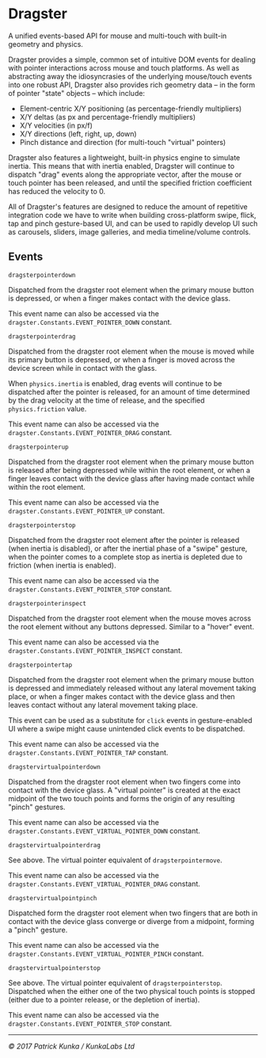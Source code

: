 # Dragster

A unified events-based API for mouse and multi-touch with built-in geometry and physics.

Dragster provides a simple, common set of intuitive DOM events for dealing with pointer interactions across mouse and touch platforms. As well as abstracting away the idiosyncrasies of the underlying mouse/touch events into one robust API, Dragster also provides rich geometry data – in the form of pointer "state" objects – which include:

- Element-centric X/Y positioning (as percentage-friendly multipliers)
- X/Y deltas (as px and percentage-friendly multipliers)
- X/Y velocities (in px/f)
- X/Y directions (left, right, up, down)
- Pinch distance and direction (for multi-touch "virtual" pointers)

Dragster also features a lightweight, built-in physics engine to simulate inertia. This means that with inertia enabled, Dragster will continue to dispatch "drag" events along the appropriate vector, after the mouse or touch pointer has been released, and until the specified friction coefficient has reduced the velocity to 0.

All of Dragster's features are designed to reduce the amount of repetitive integration code we have to write when building cross-platform swipe, flick, tap and pinch gesture-based UI, and can be used to rapidly develop UI such as carousels, sliders, image galleries, and media timeline/volume controls.

## Events

`dragsterpointerdown`

Dispatched from the dragster root element when the primary mouse button is depressed, or when a finger makes contact with the device glass.

This event name can also be accessed via the `dragster.Constants.EVENT_POINTER_DOWN` constant.

`dragsterpointerdrag`

Dispatched from the dragster root element when the mouse is moved while its primary button is depressed, or when a finger is moved across the device screen while in contact with the glass.

When `physics.inertia` is enabled, drag events will continue to be dispatched after the pointer is released, for an amount of time determined by the drag velocity at the time of release, and the specified `physics.friction` value.

This event name can also be accessed via the `dragster.Constants.EVENT_POINTER_DRAG` constant.

`dragsterpointerup`

Dispatched from the dragster root element when the primary mouse button is released after being depressed while within the root element, or when a finger leaves contact with the device glass after having made contact while within the root element.

This event name can also be accessed via the `dragster.Constants.EVENT_POINTER_UP` constant.

`dragsterpointerstop`

Dispatched from the dragster root element after the pointer is released (when inertia is disabled), or after the inertial phase of a "swipe" gesture, when the pointer comes to a complete stop as inertia is depleted due to friction (when inertia is enabled).

This event name can also be accessed via the `dragster.Constants.EVENT_POINTER_STOP` constant.

`dragsterpointerinspect`

Dispatched from the dragster root element when the mouse moves across the root element without any buttons depressed. Similar to a "hover" event.

This event name can also be accessed via the `dragster.Constants.EVENT_POINTER_INSPECT` constant.

`dragsterpointertap`

Dispatched from the dragster root element when the primary mouse button is depressed and immediately released without any lateral movement taking place, or when a finger makes contact with the device glass and then leaves contact without any lateral movement taking place.

This event can be used as a substitute for `click` events in gesture-enabled UI where a swipe might cause unintended click events to be dispatched.

This event name can also be accessed via the `dragster.Constants.EVENT_POINTER_TAP` constant.

`dragstervirtualpointerdown`

Dispatched from the dragster root element when two fingers come into contact with the device glass. A "virtual pointer" is created at the exact midpoint of the two touch points and forms the origin of any resulting "pinch" gestures.

This event name can also be accessed via the `dragster.Constants.EVENT_VIRTUAL_POINTER_DOWN` constant.

`dragstervirtualpointerdrag`

See above. The virtual pointer equivalent of `dragsterpointermove`.

This event name can also be accessed via the `dragster.Constants.EVENT_VIRTUAL_POINTER_DRAG` constant.

`dragstervirtualpointpinch`

Dispatched form the dragster root element when two fingers that are both in contact with the device glass converge or diverge from a midpoint, forming a "pinch" gesture.

This event name can also be accessed via the `dragster.Constants.EVENT_VIRTUAL_POINTER_PINCH` constant.

`dragstervirtualpointerstop`

See above. The virtual pointer equivalent of `dragsterpointerstop`. Dispatched when the either one of the two physical touch points is stopped (either due to a pointer release, or the depletion of inertia).

This event name can also be accessed via the `dragster.Constants.EVENT_POINTER_STOP` constant.

---
*&copy; 2017 Patrick Kunka / KunkaLabs Ltd*
